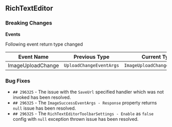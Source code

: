 ##  RichTextEditor

###    Breaking Changes

**Events**

Following event return type changed

| Event Name | Previous Type | Current Type |
|------------|---------------|--------------|
| ImageUploadChange | `UploadChangeEventArgs` | `ImageUploadChangeEventArgs` |

###    Bug Fixes

- `## 296325` - The issue with the `SaveUrl` specified handler which was not invoked has been resolved.
- `## 296325` - The `ImageSuccessEventArgs - Response` property returns `null` issue has been resolved.
- `## 296325` - The `RichTextEditorToolbarSettings - Enable` as `false` config with `null` exception thrown issue has been resolved.
